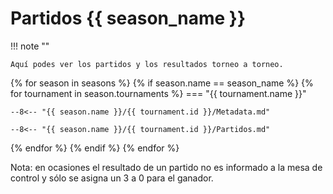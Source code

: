 # Partidos {{ season_name }}

!!! note ""

    Aquí podes ver los partidos y los resultados torneo a torneo.

{% for season in seasons %}
 {% if season.name == season_name %}
  {% for tournament in season.tournaments %}
=== "{{ tournament.name }}"

    --8<-- "{{ season.name }}/{{ tournament.id }}/Metadata.md"

    --8<-- "{{ season.name }}/{{ tournament.id }}/Partidos.md"

  {% endfor %}
 {% endif %}
{% endfor %}

Nota: en ocasiones el resultado de un partido no es informado a la mesa de control y sólo se asigna un 3 a 0 para el ganador.
